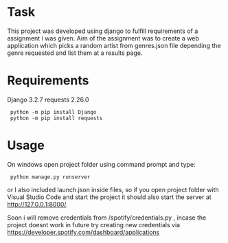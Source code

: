 # Task
This project was developed using django  to fulfill requirements of a assignment i was given. Aim of the assignment was to create a web application which picks a random artist from genres.json file depending the genre requested and list them at a results page.

# Requirements
Django 3.2.7
requests 2.26.0
```
 python -m pip install Django 
 python -m pip install requests
```

# Usage
On windows open project folder using command prompt and type:

```
 python manage.py runserver
```

or I also included launch.json inside files, so if you open project folder with Visual Studio Code and start the project it should also start the server at http://127.0.0.1:8000/.


Soon i will remove credentials from /spotify/credentials.py , incase the project doesnt work in future try creating new credentials via https://developer.spotify.com/dashboard/applications

